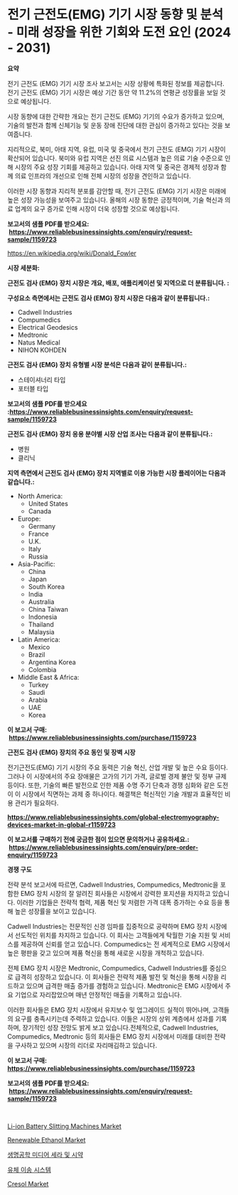 <p><h1>전기 근전도(EMG) 기기 시장 동향 및 분석 - 미래 성장을 위한 기회와 도전 요인 (2024 - 2031)</h1></p><p><strong>요약</strong></p>
<p><p>전기 근전도 (EMG) 기기 시장 조사 보고서는 시장 상황에 특화된 정보를 제공합니다. 전기 근전도 (EMG) 기기 시장은 예상 기간 동안 약 11.2%의 연평균 성장률을 보일 것으로 예상됩니다.</p><p>시장 동향에 대한 간략한 개요는 전기 근전도 (EMG) 기기의 수요가 증가하고 있으며, 기술의 발전과 함께 신체기능 및 운동 장애 진단에 대한 관심이 증가하고 있다는 것을 보여줍니다.</p><p>지리적으로, 북미, 아태 지역, 유럽, 미국 및 중국에서 전기 근전도 (EMG) 기기 시장이 확산되어 있습니다. 북미와 유럽 지역은 선진 의료 시스템과 높은 의료 기술 수준으로 인해 시장의 주요 성장 기회를 제공하고 있습니다. 아태 지역 및 중국은 경제적 성장과 함께 의료 인프라의 개선으로 인해 전체 시장의 성장을 견인하고 있습니다.</p><p>이러한 시장 동향과 지리적 분포를 감안할 때, 전기 근전도 (EMG) 기기 시장은 미래에 높은 성장 가능성을 보여주고 있습니다. 올해의 시장 동향은 긍정적이며, 기술 혁신과 의료 업계의 요구 증가로 인해 시장이 더욱 성장할 것으로 예상됩니다.</p></p>
<p><strong>보고서의 샘플 PDF를 받으세요: &nbsp;<a href="https://www.reliablebusinessinsights.com/enquiry/request-sample/1159723">https://www.reliablebusinessinsights.com/enquiry/request-sample/1159723</a></strong></p>
<p><a href="https://en.wikipedia.org/wiki/Donald_Fowler">https://en.wikipedia.org/wiki/Donald_Fowler</a></p>
<p><strong>시장 세분화:</strong></p>
<p><strong> 근전도 검사 (EMG) 장치 시장은 개요, 배포, 애플리케이션 및 지역으로 더 분류됩니다. :</strong></p>
<p><strong>구성요소 측면에서는 근전도 검사 (EMG) 장치 시장은 다음과 같이 분류됩니다.:</strong></p>
<p><ul><li>Cadwell Industries</li><li>Compumedics</li><li>Electrical Geodesics</li><li>Medtronic</li><li>Natus Medical</li><li>NIHON KOHDEN</li></ul></p>
<p><strong> 근전도 검사 (EMG) 장치 유형별 시장 분석은 다음과 같이 분류됩니다.:</strong></p>
<p><ul><li>스테이셔너리 타입</li><li>포터블 타입</li></ul></p>
<p><strong>보고서의 샘플 PDF를 받으세요 :<a href="https://www.reliablebusinessinsights.com/enquiry/request-sample/1159723">https://www.reliablebusinessinsights.com/enquiry/request-sample/1159723</a></strong></p>
<p><strong> 근전도 검사 (EMG) 장치 응용 분야별 시장 산업 조사는 다음과 같이 분류됩니다.:</strong></p>
<p><ul><li>병원</li><li>클리닉</li></ul></p>
<p><strong>지역 측면에서 근전도 검사 (EMG) 장치 지역별로 이용 가능한 시장 플레이어는 다음과 같습니다.:</strong></p>
<p><ul>
    <li>
        North America:
        <ul>
            <li>United States</li>
            <li>Canada</li>
        </ul>
    </li>
    <li>
        Europe:
        <ul>
            <li>Germany</li>
            <li>France</li>
            <li>U.K.</li>
            <li>Italy</li>
            <li>Russia</li>
        </ul>
    </li>
    <li>
        Asia-Pacific:
        <ul>
            <li>China</li>
            <li>Japan</li>
            <li>South Korea</li>
            <li>India</li>
            <li>Australia</li>
            <li>China Taiwan</li>
            <li>Indonesia</li>
            <li>Thailand</li>
            <li>Malaysia</li>
        </ul>
    </li>
    <li>
        Latin America:
        <ul>
            <li>Mexico</li>
            <li>Brazil</li>
            <li>Argentina Korea</li>
            <li>Colombia</li>
        </ul>
    </li>
    <li>
        Middle East & Africa:
        <ul>
            <li>Turkey</li>
            <li>Saudi</li>
            <li>Arabia</li>
            <li>UAE</li>
            <li>Korea</li>
        </ul>
    </li>
    </ul></p>
<p><strong>이 보고서 구매: &nbsp;<a href="https://www.reliablebusinessinsights.com/purchase/1159723">https://www.reliablebusinessinsights.com/purchase/1159723</a></strong></p>
<p><strong>근전도 검사 (EMG) 장치의 주요 동인 및 장벽 시장</strong></p>
<p><p>전기근전도(EMG) 기기 시장의 주요 동력은 기술 혁신, 산업 개발 및 높은 수요 등이다. 그러나 이 시장에서의 주요 장애물은 고가의 기기 가격, 글로벌 경제 불안 및 정부 규제 등이다. 또한, 기술의 빠른 발전으로 인한 제품 수명 주기 단축과 경쟁 심화와 같은 도전이 이 시장에서 직면하는 과제 중 하나이다. 해결책은 혁신적인 기술 개발과 효율적인 비용 관리가 필요하다.</p></p>
<p><strong><a href="https://www.reliablebusinessinsights.com/global-electromyography-devices-market-in-global-r1159723">https://www.reliablebusinessinsights.com/global-electromyography-devices-market-in-global-r1159723</a></strong></p>
<p><strong>이 보고서를 구매하기 전에 궁금한 점이 있으면 문의하거나 공유하세요.: &nbsp;<a href="https://www.reliablebusinessinsights.com/enquiry/pre-order-enquiry/1159723">https://www.reliablebusinessinsights.com/enquiry/pre-order-enquiry/1159723</a></strong></p>
<p><strong>경쟁 구도</strong></p>
<p><p>전략 분석 보고서에 따르면, Cadwell Industries, Compumedics, Medtronic을 포함한 EMG 장치 시장의 잘 알려진 회사들은 시장에서 강력한 포지션을 차지하고 있습니다. 이러한 기업들은  전략적 협력, 제품 혁신 및 저렴한 가격 대폭 증가하는 수요 등을 통해 높은 성장률을 보이고 있습니다.</p><p>Cadwell Industries는 전문적인 신경 임파를 집중적으로 공략하며 EMG 장치 시장에서 선도적인 위치를 차지하고 있습니다. 이 회사는 고객들에게 탁월한 기술 지원 및 서비스를 제공하여 신뢰를 얻고 있습니다. Compumedics는 전 세계적으로 EMG 시장에서 높은 평판을 갖고 있으며 제품 혁신을 통해 새로운 시장을 개척하고 있습니다.</p><p>전체 EMG 장치 시장은 Medtronic, Compumedics, Cadwell Industries를 중심으로 급격히 성장하고 있습니다. 이 회사들은 전략적 제품 발전 및 혁신을 통해 시장을 리드하고 있으며 급격한 매출 증가를 경험하고 있습니다. Medtronic은 EMG 시장에서 주요 기업으로 자리잡았으며 매년 안정적인 매출을 기록하고 있습니다.</p><p>이러한 회사들은 EMG 장치 시장에서 유지보수 및 업그레이드 실적이 뛰어나며, 고객들의 요구를 충족시키는데 주력하고 있습니다. 이들은 시장의 상위 계층에서 성과를 기록하며, 장기적인 성장 전망도 밝게 보고 있습니다.전체적으로, Cadwell Industries, Compumedics, Medtronic 등의 회사들은 EMG 장치 시장에서 미래를 대비한 전략을 구사하고 있으며 시장의 리더로 자리매김하고 있습니다.</p></p>
<p><strong>이 보고서 구매: &nbsp; <a href="https://www.reliablebusinessinsights.com/purchase/1159723">https://www.reliablebusinessinsights.com/purchase/1159723</a></strong></p>
<p><strong>보고서의 샘플 PDF를 받으세요: &nbsp;<a href="https://www.reliablebusinessinsights.com/enquiry/request-sample/1159723">https://www.reliablebusinessinsights.com/enquiry/request-sample/1159723</a></strong><strong></strong></p>
<p>&nbsp;</p>
<p><p><a href="https://issuu.com/reportprime-2/docs/li-ion-battery-slitting-machines-market-size-2030.">Li-ion Battery Slitting Machines Market</a></p><p><a href="https://github.com/JuliaFadel1922/Market-Research-Report-List-2/blob/main/renewable-ethanol-market.md">Renewable Ethanol Market</a></p><p><a href="https://medium.com/@sherlock567567/%EC%84%B8%EA%B3%84-%EC%83%9D%EB%AA%85%EA%B3%B5%ED%95%99-%EB%AF%B8%EB%94%94%EC%96%B4-%EC%84%B8%EB%9D%BC-%EB%B0%8F-%EC%8B%9C%EC%95%BD-%EC%82%B0%EC%97%85-%EC%9C%A0%ED%98%95-%EC%9D%91%EC%9A%A9-%EB%B6%84%EC%95%BC-%EC%8B%9C%EC%9E%A5-%EC%B0%B8%EA%B0%80%EC%9E%90-%EC%A7%80%EC%97%AD-%EC%84%B1%EC%9E%A5-%EB%B6%84%EC%84%9D-%EB%B0%8F-%EB%AF%B8%EB%9E%98-%EC%8B%9C%EB%82%98%EB%A6%AC%EC%98%A4-2024-2031-665bde5d0b36">생명공학 미디어 세라 및 시약</a></p><p><a href="https://github.com/laholand/Market-Research-Report-List-4/blob/main/1609049133864.md">유체 이송 시스템</a></p><p><a href="https://www.linkedin.com/pulse/cresol-market-share-amp-analysis-growth-trends-forecasts-sqtre?trackingId=4U%2BibiQGSrY3zYnrF%2FTTvQ%3D%3D">Cresol Market</a></p></p>